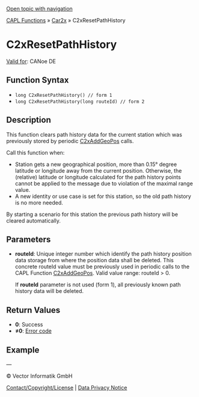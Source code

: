 [Open topic with navigation](../../../../../CANoeDEFamily.htm#Topics/CAPLFunctions/Car2x/Functions/CAPLfunctionC2xResetPathHistory.md)

[CAPL Functions](../../CAPLfunctions.md) » [Car2x](../CAPLfunctionsCar2xOverview.md) » C2xResetPathHistory

# C2xResetPathHistory

[Valid for](../../../Shared/FeatureAvailability.md):  CANoe DE

## Function Syntax

- `long C2xResetPathHistory() // form 1`
- `long C2xResetPathHistory(long routeId) // form 2`

## Description

This function clears path history data for the current station which was previously stored by periodic [C2xAddGeoPos](CAPLfunctionC2xAddGeoPos.md) calls.

Call this function when:

- Station gets a new geographical position, more than 0.15° degree latitude or longitude away from the current position. Otherwise, the (relative) latitude or longitude calculated for the path history points cannot be applied to the message due to violation of the maximal range value.
- A new identity or use case is set for this station, so the old path history is no more needed.

By starting a scenario for this station the previous path history will be cleared automatically.

## Parameters

- **routeId**: Unique integer number which identify the path history position data storage from where the position data shall be deleted. This concrete routeId value must be previously used in periodic calls to the CAPL Function [C2xAddGeoPos](CAPLfunctionC2xAddGeoPos.md). Valid value range: routeId > 0.

  If **routeId** parameter is not used (form 1), all previously known path history data will be deleted.

## Return Values

- **0**: Success
- **≠0**: [Error code](../CAPLfunctionsCar2xErrorCodes.md)

## Example

—

© Vector Informatik GmbH

[Contact/Copyright/License](../../../Shared/ContactCopyrightLicense.md) | [Data Privacy Notice](https://www.vector.com/int/en/company/get-info/privacy-policy/)